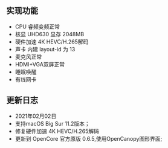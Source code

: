 ## 实现功能
- CPU 睿频变频正常
- 核显 UHD630 显存 2048MB
- 硬件加速 4K HEVC/H.265解码
- 声卡 内建 layout-id 为 13
- 麦克风正常
- HDMI+VGA双屏正常
- 睡眠唤醒
- 有线网卡

## 更新日志

- 2021年02月02日
- 支持macOS Big Sur 11.2版本；
- 修复硬件加速 4K HEVC/H.265解码
- 更新到 OpenCore 官方原版 0.6.5,使用OpenCanopy图形界面;
